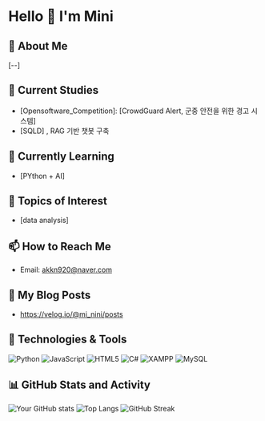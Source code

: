 # Hello 👋 I'm Mini

## 🚀 About Me
[--]

## 🔭 Current Studies
- [Opensoftware_Competition]: [CrowdGuard Alert, 군중 안전을 위한 경고 시스템]
- [SQLD] , RAG 기반 챗봇 구축

## 🌱 Currently Learning
- [PYthon + AI]

## 🌱 Topics of Interest
- [data analysis]

## 📫 How to Reach Me
- Email: akkn920@naver.com

## 📕 My Blog Posts
- https://velog.io/@mi_nini/posts

## 🔧 Technologies & Tools
![Python](https://img.shields.io/badge/python-3670A0?style=for-the-badge&logo=python&logoColor=ffdd54)
![JavaScript](https://img.shields.io/badge/javascript-%23323330.svg?style=for-the-badge&logo=javascript&logoColor=%23F7DF1E)
![HTML5](https://img.shields.io/badge/html5-%23E34F26.svg?style=for-the-badge&logo=html5&logoColor=white)
![C#](https://img.shields.io/badge/c%23-%23239120.svg?style=for-the-badge&logo=c-sharp&logoColor=white)
![XAMPP](https://img.shields.io/badge/XAMPP-%23FB7A24.svg?style=for-the-badge&logo=xampp&logoColor=white)
![MySQL](https://img.shields.io/badge/mysql-%2300f.svg?style=for-the-badge&logo=mysql&logoColor=white)

## 📊 GitHub Stats and Activity
![Your GitHub stats](https://github-readme-stats.vercel.app/api?username=yourusername&show_icons=true&theme=radical)
![Top Langs](https://github-readme-stats.vercel.app/api/top-langs/?username=yourusername&layout=compact&theme=radical)
![GitHub Streak](https://github-readme-streak-stats.herokuapp.com/?user=yourusername&theme=radical)
